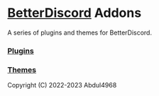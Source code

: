 # [BetterDiscord]([https://github.com/BetterDiscord/BetterDiscord](https://betterdiscord.app/)) Addons

A series of plugins and themes for BetterDiscord.

### [Plugins](https://github.com/mwittrien/BetterDiscordAddons/tree/master/Plugins/)

### [Themes](https://github.com/mwittrien/BetterDiscordAddons/tree/master/Themes/)

Copyright (C) 2022-2023 Abdul4968

